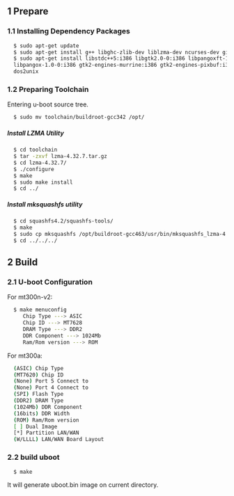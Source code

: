 ## 1 Prepare  

### 1.1 Installing Dependency Packages  

```bash
  $ sudo apt-get update
  $ sudo apt-get install g++ libghc-zlib-dev liblzma-dev ncurses-dev git
  $ sudo apt-get install libstdc++5:i386 libgtk2.0-0:i386 libpangoxft-1.0:i386
  libpangox-1.0-0:i386 gtk2-engines-murrine:i386 gtk2-engines-pixbuf:i386
  dos2unix
```
### 1.2 Preparing Toolchain  

Entering u-boot source tree.  

```bash
  $ sudo mv toolchain/buildroot-gcc342 /opt/
```

#####  Install LZMA Utility  

```bash
  $ cd toolchain
  $ tar -zxvf lzma-4.32.7.tar.gz
  $ cd lzma-4.32.7/
  $ ./configure
  $ make
  $ sudo make install
  $ cd ../
```

#####  Install mksquashfs utility  

```bash
  $ cd squashfs4.2/squashfs-tools/
  $ make
  $ sudo cp mksquashfs /opt/buildroot-gcc463/usr/bin/mksquashfs_lzma-4.2		
  $ cd ../../../
```

## 2 Build  

### 2.1 U-boot Configuration  

For mt300n-v2:  

```bash
  $ make menuconfig
     Chip Type ---> ASIC
     Chip ID ---> MT7628
     DRAM Type ---> DDR2
     DDR Component ---> 1024Mb
     Ram/Rom version ---> ROM
```		

For mt300a:  

```bash
  (ASIC) Chip Type
  (MT7620) Chip ID
  (None) Port 5 Connect to
  (None) Port 4 Connect to
  (SPI) Flash Type
  (DDR2) DRAM Type
  (1024Mb) DDR Component
  (16bits) DDR Width
  (ROM) Ram/Rom version
  [ ] Dual Image
  [*] Partition LAN/WAN
  (W/LLLL) LAN/WAN Board Layout
```  

### 2.2 build uboot  

```bash
  $ make
``` 

It will generate uboot.bin image on current directory.
   

